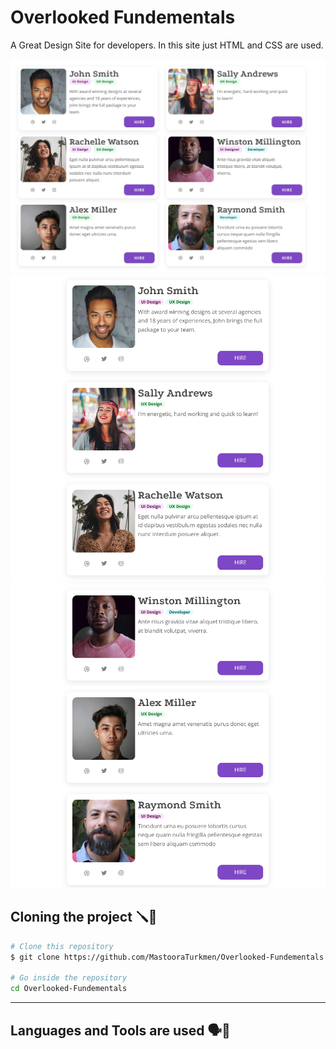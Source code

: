 # Overlooked Fundementals

A Great Design Site for developers. In this site just HTML and CSS are used.

![Design](./screenshot/the-design.jpg)
![Alt text](./screenshot/image.png)
![Alt text](./screenshot/image-1.png)



## Cloning the project 🪛🔨

```bash
# Clone this repository
$ git clone https://github.com/MastooraTurkmen/Overlooked-Fundementals

# Go inside the repository
cd Overlooked-Fundementals
```


-----

## Languages and Tools are used 🗣️🔧
